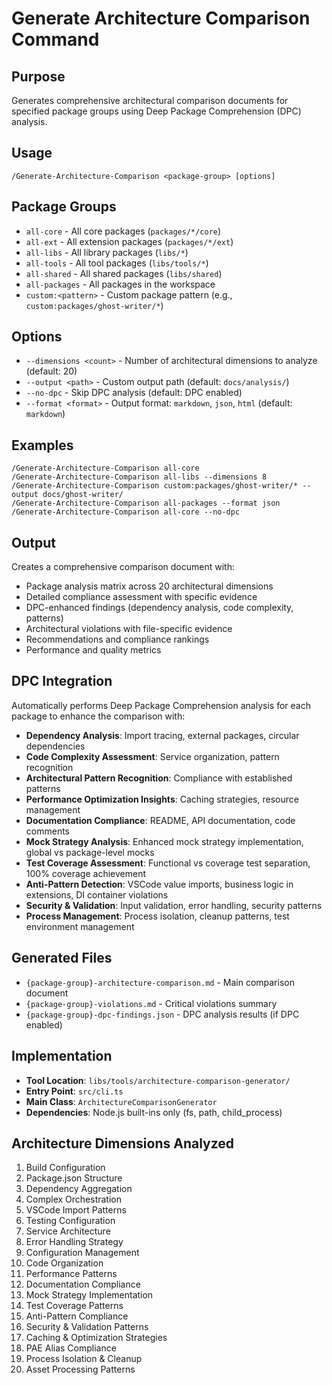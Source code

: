 # Generate Architecture Comparison Command

## Purpose

Generates comprehensive architectural comparison documents for specified package groups using Deep Package Comprehension (DPC) analysis.

## Usage

```
/Generate-Architecture-Comparison <package-group> [options]
```

## Package Groups

- `all-core` - All core packages (`packages/*/core`)
- `all-ext` - All extension packages (`packages/*/ext`)
- `all-libs` - All library packages (`libs/*`)
- `all-tools` - All tool packages (`libs/tools/*`)
- `all-shared` - All shared packages (`libs/shared`)
- `all-packages` - All packages in the workspace
- `custom:<pattern>` - Custom package pattern (e.g., `custom:packages/ghost-writer/*`)

## Options

- `--dimensions <count>` - Number of architectural dimensions to analyze (default: 20)
- `--output <path>` - Custom output path (default: `docs/analysis/`)
- `--no-dpc` - Skip DPC analysis (default: DPC enabled)
- `--format <format>` - Output format: `markdown`, `json`, `html` (default: `markdown`)

## Examples

```
/Generate-Architecture-Comparison all-core
/Generate-Architecture-Comparison all-libs --dimensions 8
/Generate-Architecture-Comparison custom:packages/ghost-writer/* --output docs/ghost-writer/
/Generate-Architecture-Comparison all-packages --format json
/Generate-Architecture-Comparison all-core --no-dpc
```

## Output

Creates a comprehensive comparison document with:

- Package analysis matrix across 20 architectural dimensions
- Detailed compliance assessment with specific evidence
- DPC-enhanced findings (dependency analysis, code complexity, patterns)
- Architectural violations with file-specific evidence
- Recommendations and compliance rankings
- Performance and quality metrics

## DPC Integration

Automatically performs Deep Package Comprehension analysis for each package to enhance the comparison with:

- **Dependency Analysis**: Import tracing, external packages, circular dependencies
- **Code Complexity Assessment**: Service organization, pattern recognition
- **Architectural Pattern Recognition**: Compliance with established patterns
- **Performance Optimization Insights**: Caching strategies, resource management
- **Documentation Compliance**: README, API documentation, code comments
- **Mock Strategy Analysis**: Enhanced mock strategy implementation, global vs package-level mocks
- **Test Coverage Assessment**: Functional vs coverage test separation, 100% coverage achievement
- **Anti-Pattern Detection**: VSCode value imports, business logic in extensions, DI container violations
- **Security & Validation**: Input validation, error handling, security patterns
- **Process Management**: Process isolation, cleanup patterns, test environment management

## Generated Files

- `{package-group}-architecture-comparison.md` - Main comparison document
- `{package-group}-violations.md` - Critical violations summary
- `{package-group}-dpc-findings.json` - DPC analysis results (if DPC enabled)

## Implementation

- **Tool Location**: `libs/tools/architecture-comparison-generator/`
- **Entry Point**: `src/cli.ts`
- **Main Class**: `ArchitectureComparisonGenerator`
- **Dependencies**: Node.js built-ins only (fs, path, child_process)

## Architecture Dimensions Analyzed

1. Build Configuration
2. Package.json Structure
3. Dependency Aggregation
4. Complex Orchestration
5. VSCode Import Patterns
6. Testing Configuration
7. Service Architecture
8. Error Handling Strategy
9. Configuration Management
10. Code Organization
11. Performance Patterns
12. Documentation Compliance
13. Mock Strategy Implementation
14. Test Coverage Patterns
15. Anti-Pattern Compliance
16. Security & Validation Patterns
17. Caching & Optimization Strategies
18. PAE Alias Compliance
19. Process Isolation & Cleanup
20. Asset Processing Patterns
